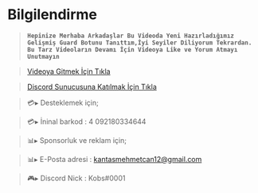# **Bilgilendirme**

> **`Hepinize Merhaba Arkadaşlar Bu Videoda Yeni Hazırladığımız Gelişmiş Guard Botunu Tanıttım,İyi Seyiler Diliyorum Tekrardan. Bu Tarz Videoların Devamı İçin Videoya Like ve Yorum Atmayı Unutmayın`**

> [Videoya Gitmek İçin Tıkla](https://youtu.be/WDrxhZ7fH8o) 

> [Discord Sunucusuna Katılmak İçin Tıkla](https://discord.gg/axjXvA9cCa)

> 💳▸ Desteklemek için;

> 💳▸ İninal barkod : 4 092180334644

> 📊▸ Sponsorluk ve reklam için;

> 📊▸ E-Posta adresi : kantasmehmetcan12@gmail.com

> 🎮▸ Discord Nick : Kobs#0001
